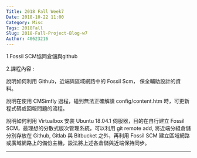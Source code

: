 ```yaml
---
Title: 2018 Fall Week7
Date: 2018-10-22 11:00
Category: Misc
Tags: 2018Fall
Slug: 2018-Fall-Project-Blog-w7
Author: 40623216
---
```


1.Fossil SCM協同倉儲與github

2.課程內容 :

說明如何利用 Github，近端與區域網路中的 Fossil Scm， 保全輔助設計的資料。

說明在使用 CMSimfly 過程，碰到無法正確解讀 config/content.htm 時，可更新程式碼或回報問題的流程。

說明如何利用 Virtualbox 安裝 Ubuntu 18.04.1 伺服器，目的在自行建立 Fossil SCM，最理想的分散式版次管理系統，可以利用 git remote add, 將近端分組倉儲分別存放在 Github, Gitlab 與 Bitbucket 之外，再利用 Fossil SCM 建立區域網路或廣域網路上的備份主機，設法將上述各倉儲與近端保持同步。


<!-- PELICAN_END_SUMMARY -->


----




